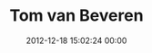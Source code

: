 ---
title: "Tom van Beveren"
date: 2012-12-18 15:02:24 00:00
permalink: /tomvb
twitter: ""
likes: [1558,66,1636,1524]
id: 1681
gravatar: "http://www.gravatar.com/avatar/34db254e95737b419ce3e29399ed022a"
---
